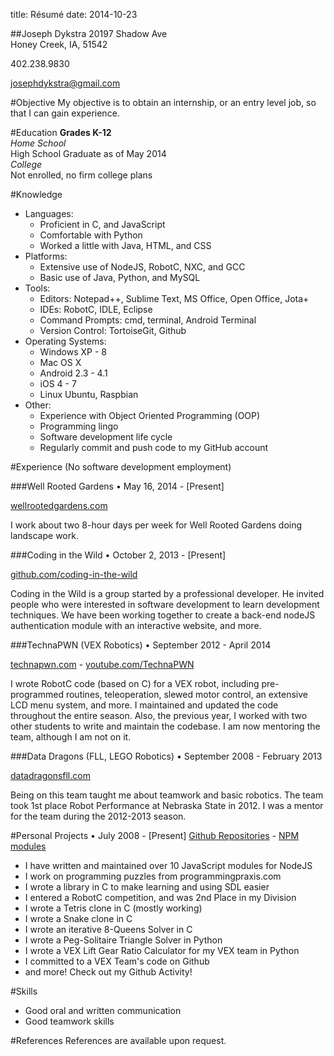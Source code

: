 title: Résumé
date: 2014-10-23

##Joseph Dykstra
20197 Shadow Ave  
Honey Creek, IA, 51542

402.238.9830

josephdykstra@gmail.com

#Objective
My objective is to obtain an internship, or an entry level job, so that I can gain experience.

#Education
**Grades K-12**  
_Home School_  
High School Graduate as of May 2014  
_College_  
Not enrolled, no firm college plans

#Knowledge
- Languages:
	- Proficient in C, and JavaScript
	- Comfortable with Python
	- Worked a little with Java, HTML, and CSS
- Platforms:
	- Extensive use of NodeJS, RobotC, NXC, and GCC
	- Basic use of Java, Python, and MySQL
- Tools:
	- Editors: Notepad++, Sublime Text, MS Office, Open Office, Jota+
	- IDEs: RobotC, IDLE, Eclipse
	- Command Prompts: cmd, terminal, Android Terminal
	- Version Control: TortoiseGit, Github
- Operating Systems:
	- Windows XP - 8
	- Mac OS X
	- Android 2.3 - 4.1
	- iOS 4 - 7
	- Linux Ubuntu, Raspbian
- Other:
	- Experience with Object Oriented Programming (OOP) 
	- Programming lingo
	- Software development life cycle 
	- Regularly commit and push code to my GitHub account

#Experience  (No software development employment)

###Well Rooted Gardens • May 16, 2014 - [Present]

[wellrootedgardens.com](http://wellrootedgardens.com)

I work about two 8-hour days per week for Well Rooted Gardens doing landscape work.

###Coding in the Wild • October 2, 2013 - [Present]

[github.com/coding-in-the-wild](http://github.com/coding-in-the-wild)

Coding in the Wild is a group started by a professional developer.  He invited people who were interested in software development to learn development techniques.  We have been working together to create a back-end nodeJS authentication module with an interactive website, and more.
 
###TechnaPWN (VEX Robotics) • September 2012 - April 2014

[technapwn.com](http://technapwn.com) - [youtube.com/TechnaPWN](http://youtube.com/TechnaPWN)

I wrote RobotC code (based on C) for a VEX robot, including pre-programmed routines, teleoperation, slewed motor control, an extensive LCD menu system, and more.  I maintained and updated the code throughout the entire season.  Also, the previous year, I worked with two other students to write and maintain the codebase.  I am now mentoring the team, although I am not on it.

###Data Dragons (FLL, LEGO Robotics) • September 2008 - February 2013

[datadragonsfll.com](http://datadragonsfll.com)

Being on this team taught me about teamwork and basic robotics.  The team took 1st place Robot Performance at Nebraska State in 2012.  I was a mentor for the team during the 2012-2013 season.

#Personal Projects • July 2008 - [Present] 
[Github Repositories](https://github.com/ArtskydJ?tab=repositories)  - [NPM modules](http://npmjs.org/~artskydj)

- I have written and maintained over 10 JavaScript modules for NodeJS
- I work on programming puzzles from programmingpraxis.com
- I wrote a library in C to make learning and using SDL easier
- I entered a RobotC competition, and was 2nd Place in my Division
- I wrote a Tetris clone in C (mostly working)
- I wrote a Snake clone in C
- I wrote an iterative 8-Queens Solver in C
- I wrote a Peg-Solitaire Triangle Solver in Python
- I wrote a VEX Lift Gear Ratio Calculator for my VEX team in Python 
- I committed to a VEX Team's code on Github
- and more! Check out my Github Activity!

#Skills

- Good oral and written communication
- Good teamwork skills

#References
References are available upon request.
